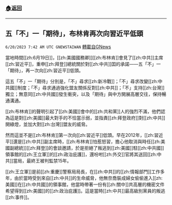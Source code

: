 ###  [:house:返回](README.md)
---


## 五「不」一「期待」，布林肯再次向習近平低頭
`6/20/2023 7:42 AM UTC GNEWSTAIWAN` [轉載自GNews](https://gnews.org/articles/1396867)

當地時間[[zh:6月19日]]，[[zh:美國國務卿]][[zh:布林肯]]會見了[[zh:中共]]主席[[zh:習近平]]，重申[[zh:拜登]]總統關於對[[zh:中共]]囯的承諾——五「不」一「期待」，再一次向[[zh:習近平]]低頭。

  

這五「不」一「期待」分別是，「不」尋求[[zh:新冷戰]]；「不」尋求改變[[zh:中共國]]制度；「不」尋求通過強化盟友關係反對[[zh:中共]]；「不」支持[[zh:台灣]]獨立；無意同[[zh:中共國]]發生衝突，以及「期待」與中方開展高層交往，保持暢通溝通。

  

[[zh:布林肯]]的聲明引起了[[zh:美國]]會中的[[zh:共和黨]]人的強烈不滿，他們認為這是對[[zh:美國]]最大對手的不恰當示弱，並指責[[zh:拜登政府]]對[[zh:中共]]開綠燈，並加大對[[zh:台灣]]盟友的威脅。

  

然而這並不是[[zh:布林肯]]第一次向[[zh:習近平]]低頭。早在2012年，[[zh:習近平]]還是[[zh:中共]]副主席時，[[zh:布林肯]]怕惹怒習，擔心他取消與時任[[zh:美國副總統]][[zh:拜登]]的會談邀請，於是拒絕了叛逃到[[zh:美國]]駐[[zh:中共國]]領事館的[[zh:王立軍]]的[[zh:政治庇護]]，還吩咐[[zh:外交]]官將其送回[[zh:中共]]當局，最終王被判監禁15年。

  

[[zh:王立軍]]是前[[zh:重慶]]警察局局長，在[[zh:中共]]的[[zh:情報部門]]工作多年，由於當時受到來自[[zh:中共]]的生命威脅，他無奈喬裝成婦女偷偷進入[[zh:美國]]在[[zh:中共國]]的領事館，他當時帶著一份有[[zh:關中]]共高層的機密文件希望得到[[zh:美國]]的[[zh:政治庇護]]。這是當時[[zh:中共]]最高級別黨員的叛逃[[zh:事件]]。
